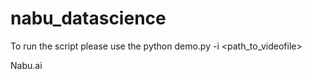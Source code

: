 # nabu_datascience

 To run the script please use the 
 python demo.py -i <path_to_videofile> 


 Nabu.ai  
